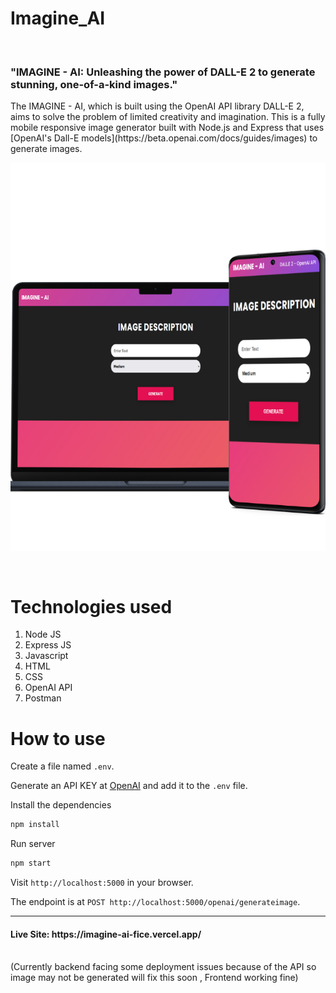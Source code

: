 # Imagine_AI

<br>

<h3>"IMAGINE - AI: Unleashing the power of DALL-E 2 to generate stunning, one-of-a-kind images."</h3>
The IMAGINE - AI, which is built using the OpenAI API library DALL-E 2, aims to solve the problem of limited creativity and imagination. This is a fully mobile responsive image generator built with Node.js and Express that uses [OpenAI's Dall-E models](https://beta.openai.com/docs/guides/images) to generate images.

<p align="center">
  <img src="cover.png" />
</p>

<br>

# Technologies used
1) Node JS
2) Express JS
3) Javascript
4) HTML
5) CSS
6) OpenAI API
7) Postman


# How to use

Create a file named `.env`.

Generate an API KEY at [OpenAI](https://beta.openai.com/) and add it to the `.env` file.

Install the dependencies

```bash
npm install
```

Run server

```bash
npm start
```

Visit `http://localhost:5000` in your browser.

The endpoint is at `POST http://localhost:5000/openai/generateimage`.

<hr>

<h4> Live Site: https://imagine-ai-fice.vercel.app/  </h4>
<br>
(Currently backend facing some deployment issues because of the API so image may not be generated will fix this soon ,  Frontend working fine)
